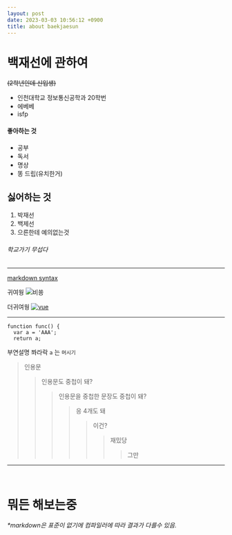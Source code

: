 ```yaml
---
layout: post
date: 2023-03-03 10:56:12 +0900 
title: about baekjaesun
---
```


# 백재선에 관하여

~~(2학년인데 신입생)~~

- 인천대학교 정보통신공학과 20학번
- 에베베
- isfp

#### 좋아하는 것

- 공부
- 독서
- 명상
- 똥 드립(유치한거)

## 싫어하는 것

1. 박재선 
2. 백제선
3. 으른한테 예의없는것

###### 학교가기 무섭다

---

[markdown syntax](https://heropy.blog/2017/09/30/markdown/)

귀여웡 
![비쑝](https://images.mypetlife.co.kr/content/uploads/2021/07/13142631/IMG_6640-e1626154016769.jpg)

더귀여웡
[![vue](https://cdn.9oodnews.com/news/photo/202301/21033_30473_1130.jpg)](https://www.instagram.com/newjeans__haerin/)

---

```
function func() {
  var a = 'AAA';
  return a;
```
부연설명 쫘라락 `a` 는 `머시기`

>인용문
>> 인용문도 중첩이 돼?
> >> 인용문을 중첩한 문장도 중첩이 돼?
> >>> 응 4개도 돼
> >>>> 이건?
> >>>>> 재밌당
> >>>>>> 그만

---
<br> 

# 뭐든 해보는중

_*markdown은 표준이 없기에 컴파일러에 따라 결과가 다를수 있음._
